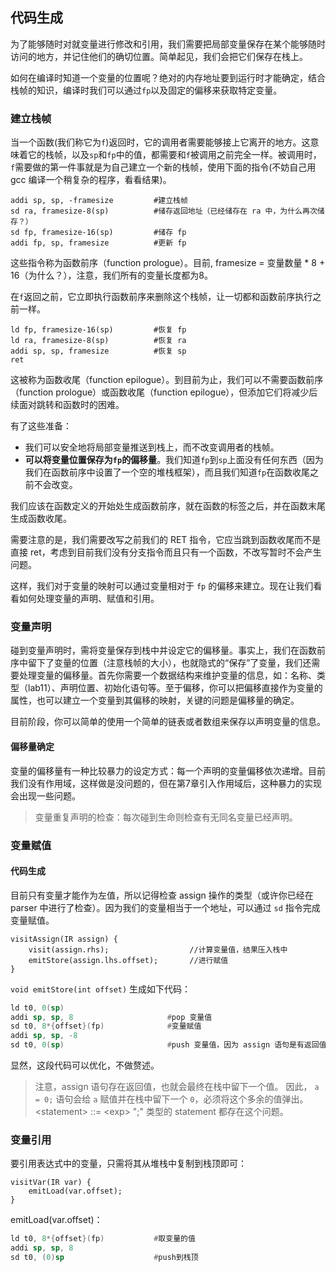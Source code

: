 ## 代码生成

为了能够随时对就变量进行修改和引用，我们需要把局部变量保存在某个能够随时访问的地方，并记住他们的确切位置。简单起见，我们会把它们保存在栈上。

如何在编译时知道一个变量的位置呢？绝对的内存地址要到运行时才能确定，结合栈帧的知识，编译时我们可以通过`fp`以及固定的偏移来获取特定变量。

### 建立栈帧

当一个函数(我们称它为`f`)返回时，它的调用者需要能够接上它离开的地方。这意味着它的栈帧，以及`sp`和`fp`中的值，都需要和`f`被调用之前完全一样。被调用时，`f`需要做的第一件事就是为自己建立一个新的栈帧，使用下面的指令(不妨自己用 gcc 编译一个稍复杂的程序，看看结果)。

```
addi sp, sp, -framesize         #建立栈帧
sd ra, framesize-8(sp)          #储存返回地址（已经储存在 ra 中，为什么再次储存？）
sd fp, framesize-16(sp)         #储存 fp
addi fp, sp, framesize          #更新 fp
```

这些指令称为函数前序（function prologue）。目前, framesize = 变量数量 * 8 + 16（为什么？），注意，我们所有的变量长度都为8。

在`f`返回之前，它立即执行函数前序来删除这个栈帧，让一切都和函数前序执行之前一样。

```
ld fp, framesize-16(sp)         #恢复 fp
ld ra, framesize-8(sp)          #恢复 ra
addi sp, sp, framesize          #恢复 sp
ret
```
这被称为函数收尾（function epilogue）。到目前为止，我们可以不需要函数前序（function prologue）或函数收尾（function epilogue），但添加它们将减少后续面对跳转和函数时的困难。

有了这些准备：
- 我们可以安全地将局部变量推送到栈上，而不改变调用者的栈帧。
- **可以将变量位置保存为`fp`的偏移量**。我们知道`fp`到`sp`上面没有任何东西（因为我们在函数前序中设置了一个空的堆栈框架），而且我们知道`fp`在函数收尾之前不会改变。


我们应该在函数定义的开始处生成函数前序，就在函数的标签之后，并在函数末尾生成函数收尾。

需要注意的是，我们需要改写之前我们的 RET 指令，它应当跳到函数收尾而不是直接 ret，考虑到目前我们没有分支指令而且只有一个函数，不改写暂时不会产生问题。

这样，我们对于变量的映射可以通过变量相对于 `fp` 的偏移来建立。现在让我们看看如何处理变量的声明、赋值和引用。

### 变量声明

碰到变量声明时，需将变量保存到栈中并设定它的偏移量。事实上，我们在函数前序中留下了变量的位置（注意栈帧的大小），也就隐式的“保存”了变量，我们还需要处理变量的偏移量。首先你需要一个数据结构来维护变量的信息，如：名称、类型（lab11）、声明位置、初始化语句等。至于偏移，你可以把偏移直接作为变量的属性，也可以建立一个变量到其偏移的映射，关键的问题是偏移量的确定。

目前阶段，你可以简单的使用一个简单的链表或者数组来保存以声明变量的信息。

#### 偏移量确定

变量的偏移量有一种比较暴力的设定方式：每一个声明的变量偏移依次递增。目前我们没有作用域，这样做是没问题的，但在第7章引入作用域后，这种暴力的实现会出现一些问题。

> 变量重复声明的检查：每次碰到生命则检查有无同名变量已经声明。

### 变量赋值

#### 代码生成

目前只有变量才能作为左值，所以记得检查 assign 操作的类型（或许你已经在 parser 中进行了检查）。因为我们的变量相当于一个地址，可以通过 `sd` 指令完成变量赋值。

```
visitAssign(IR assign) {
    visit(assign.rhs);                  //计算变量值，结果压入栈中
    emitStore(assign.lhs.offset);       //进行赋值
}
```
`void emitStore(int offset)` 生成如下代码：

```asm
ld t0, 0(sp)
addi sp, sp, 8                     #pop 变量值                   
sd t0, 8*{offset}(fp)              #变量赋值
addi sp, sp, -8
sd t0, 0(sp)                       #push 变量值，因为 assign 语句是有返回值的
```

显然，这段代码可以优化，不做赘述。

> 注意，assign 语句存在返回值，也就会最终在栈中留下一个值。
> 因此， `a = 0;` 语句会给 `a` 赋值并在栈中留下一个 `0`，必须将这个多余的值弹出。
> \<statement\> ::= \<exp\> ";" 类型的 statement 都存在这个问题。

### 变量引用

要引用表达式中的变量，只需将其从堆栈中复制到栈顶即可：

```
visitVar(IR var) {
    emitLoad(var.offset);
}
```

emitLoad(var.offset)：

```asm
ld t0, 8*{offset}(fp)           #取变量的值
addi sp, sp, 8
sd t0, (0)sp                    #push到栈顶
```